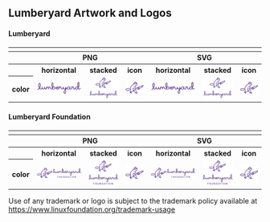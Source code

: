 ## Lumberyard Artwork and Logos

#### Lumberyard

<table>
    <tr>
    	<th colspan="7"></th>
    </tr>
    <tr>
        <th></th>
        <th colspan="3">PNG</th>
        <th colspan="3">SVG</th>
    </tr>
    <tr>
        <th></th>
        <th>horizontal</th>
        <th>stacked</th>
        <th>icon</th>
        <th>horizontal</th>
        <th>stacked</th>
        <th>icon</th>
    </tr>
    <tr>
        <th>color</th>
        <td><img src="/Lumberyard/horizontal/color/lumberyard-horizontal-color.png" width="200"></td>
        <td><img src="/Lumberyard/stacked/color/lumberyard-stacked-color.png" width="95"></td>
        <td><img src="/Lumberyard/icon/color/lumberyard-icon-color.png" width="75"></td>
        <td><img src="/Lumberyard/horizontal/color/lumberyard-horizontal-color.svg" width="200"></td>
        <td><img src="/Lumberyard/stacked/color/lumberyard-stacked-color.svg" width="95"></td>
        <td><img src="/Lumberyard/icon/color/lumberyard-icon-color.svg" width="75"></td>
    </tr>
</table>

#### Lumberyard Foundation

<table>
    <tr>
    	<th colspan="7"></th>
    </tr>
    <tr>
        <th></th>
        <th colspan="3">PNG</th>
        <th colspan="3">SVG</th>
    </tr>
    <tr>
        <th></th>
        <th>horizontal</th>
        <th>stacked</th>
        <th>icon</th>
        <th>horizontal</th>
        <th>stacked</th>
        <th>icon</th>
    </tr>
    <tr>
        <th>color</th>
        <td><img src="/Lumberyard Foundation/horizontal/color/lumberyardfoundation-horizontal-color.png" width="200"></td>
        <td><img src="/Lumberyard Foundation/stacked/color/lumberyardfoundation-stacked-color.png" width="95"></td>
        <td><img src="/Lumberyard Foundation/icon/color/lumberyardfoundation-icon-color.png" width="75"></td>
        <td><img src="/Lumberyard Foundation/horizontal/color/lumberyardfoundation-horizontal-color.svg" width="200"></td>
        <td><img src="/Lumberyard Foundation/stacked/color/lumberyardfoundation-stacked-color.svg" width="95"></td>
        <td><img src="/Lumberyard Foundation/icon/color/lumberyardfoundation-icon-color.svg" width="75"></td>
    </tr>
</table>


Use of any trademark or logo is subject to the trademark policy available at https://www.linuxfoundation.org/trademark-usage